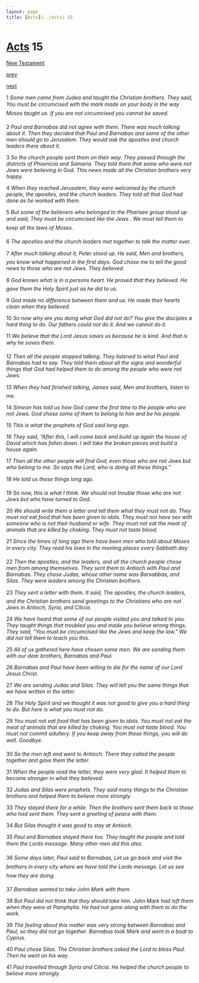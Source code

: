 ```yaml
---
layout: page
title: [Acts](../acts) 15
---
```


# [Acts](../acts) 15

[New Testament](/new-testament)


[prev](acts-14.html)


[next](acts-16.html)

1 _Some men came from Judea and taught the Christian brothers. They said, You must be circumcised with the mark made on your body in the way Moses taught us. If you are not circumcised you cannot be saved._

2 _Paul and Barnabas did not agree with them. There was much talking about it. Then they decided that Paul and Barnabas and some of the other men should go to Jerusalem. They would ask the apostles and church leaders there about it._

3 _So the church people sent them on their way. They passed through the districts of Phoenicia and Samaria. They told them that some who were not Jews were believing in God. This news made all the Christian brothers very happy._

4 _When they reached Jerusalem, they were welcomed by the church people, the apostles,  and the church leaders. They told all that God had done as he worked with them._

5 _But some of the believers who belonged to the Pharisee group stood up and said, They must be circumcised like the Jews . We must tell them to keep all the laws of Moses._

6 _The apostles and the church leaders met together to talk the matter over._

7 _After much talking about it, Peter stood up. He said, Men and brothers, you know what happened in the first days. God chose me to tell the good news to those who are not Jews. They believed._

8 _God knows what is in a persons heart. He proved that they believed. He gave them the Holy Spirit just as he did to us._

9 _God made no difference between them and us. He made their hearts clean when they believed._

10 _So now why are you doing what God did not do? You give the disciples a hard thing to do. Our fathers could not do it. And we cannot do it._

11 _We believe that the Lord Jesus saves us because he is kind. And that is why he saves them._

12 _Then all the people stopped talking. They listened to what Paul and Barnabas had to say.  They told them about all the signs and wonderful things that God had helped them to do among the people who were not Jews._

13 _When they had finished talking, James said, Men and brothers, listen to me._

14 _Simeon has told us how God came the first time to the people who are not Jews. God chose some of them to belong to him and be his people._

15 _This is what the prophets of God said long ago._

16 _They said, "After this, I will come back and build up again the house of David which has fallen down. I will take the broken pieces and build a house again._

17 _Then all the other people will find God, even those who are not Jews but who belong to me. So says the Lord, who is doing all these things."_

18 _He told us these things long ago._

19 _So now, this is what I think. We should not trouble those who are not Jews but who have turned to God._

20 _We should write them a letter and tell them what they must not do. They must not eat food that has been given to idols. They must not have sex with someone who is not their husband or wife. They must not eat the meat of animals that are killed by choking. They must not taste blood._

21 _Since the times of long ago there have been men who told about Moses in every city.  They read his laws in the meeting places every Sabbath day._

22 _Then the apostles, and the leaders, and all the church people chose men from among themselves. They sent them to Antioch with Paul and Barnabas. They chose Judas,  whose other name was Barsabbas, and Silas. They were leaders among the Christian brothers._

23 _They sent a letter with them. It said, The apostles, the church leaders, and the Christian brothers send greetings to the Christians who are not Jews in Antioch, Syria, and Cilicia._

24 _We have heard that some of our people visited you and talked to you. They taught things that troubled you and made you believe wrong things. They said, "You must be circumcised like the Jews and keep the law." We did not tell them to teach you this._

25 _All of us gathered here have chosen some men. We are sending them with our dear brothers, Barnabas and Paul._

26 _Barnabas and Paul have been willing to die for the name of our Lord Jesus Christ._

27 _We are sending Judas and Silas. They will tell you the same things that we have written in the letter._

28 _The Holy Spirit and we thought it was not good to give you a hard thing to do. But here is what you must not do._

29 _You must not eat food that has been given to idols. You must not eat the meat of animals that are killed by choking. You must not taste blood. You must not commit adultery. If you keep away from these things, you will do well. Goodbye._

30 _So the men left and went to Antioch. There they called the people together and gave them the letter._

31 _When the people read the letter, they were very glad. It helped them to become stronger in what they believed._

32 _Judas and Silas were prophets. They said many things to the Christian brothers and helped them to believe more strongly._

33 _They stayed there for a while. Then the brothers sent them back to those who had sent them. They sent a greeting of peace with them._

34 _But Silas thought it was good to stay at Antioch._

35 _Paul and Barnabas stayed there too. They taught the people and told them the Lords message. Many other men did this also._

36 _Some days later, Paul said to Barnabas, Let us go back and visit the brothers in every city where we have told the Lords message. Let us see how they are doing._

37 _Barnabas wanted to take John Mark with them._

38 _But Paul did not think that they should take him. John Mark had left them when they were at Pamphylia. He had not gone along with them to do the work._

39 _The feeling about this matter was very strong between Barnabas and Paul, so they did not go together. Barnabas took Mark and went in a boat to Cyprus._

40 _Paul chose Silas. The Christian brothers asked the Lord to bless Paul. Then he went on his way._

41 _Paul travelled through Syria and Cilicia. He helped the church people to believe more strongly._


